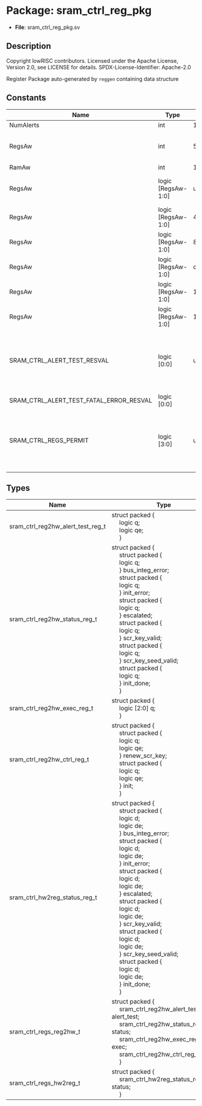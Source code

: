 # Package: sram_ctrl_reg_pkg

- **File**: sram_ctrl_reg_pkg.sv
## Description

 Copyright lowRISC contributors.
 Licensed under the Apache License, Version 2.0, see LICENSE for details.
 SPDX-License-Identifier: Apache-2.0

 Register Package auto-generated by `reggen` containing data structure


## Constants

| Name                                    | Type               | Value     | Description                                                             |
| --------------------------------------- | ------------------ | --------- | ----------------------------------------------------------------------- |
| NumAlerts                               | int                | 1         |                                                                         |
| RegsAw                                  | int                | 5         |  Address widths within the block                                        |
| RamAw                                   | int                | 1         |                                                                         |
| RegsAw                                  | logic [RegsAw-1:0] | undefined |  Register offsets for regs interface                                    |
| RegsAw                                  | logic [RegsAw-1:0] | 4         |                                                                         |
| RegsAw                                  | logic [RegsAw-1:0] | 8         |                                                                         |
| RegsAw                                  | logic [RegsAw-1:0] | c         |                                                                         |
| RegsAw                                  | logic [RegsAw-1:0] | 10        |                                                                         |
| RegsAw                                  | logic [RegsAw-1:0] | 14        |                                                                         |
| SRAM_CTRL_ALERT_TEST_RESVAL             | logic [0:0]        | undefined |  Reset values for hwext registers and their fields for regs interface   |
| SRAM_CTRL_ALERT_TEST_FATAL_ERROR_RESVAL | logic [0:0]        |           |                                                                         |
| SRAM_CTRL_REGS_PERMIT                   | logic [3:0]        | undefined |  Register width information to check illegal writes for regs interface  |
## Types

| Name                              | Type                                                                                                                                                                                                                                                                                                                                                                                                                                                                                                                                                                                                                                                                                                                                                                                                                                                                                                                                                                                                                                                                                                                                                                                                                                                                                                                                                                                                                                                                                    | Description                                                                                                                                |
| --------------------------------- | --------------------------------------------------------------------------------------------------------------------------------------------------------------------------------------------------------------------------------------------------------------------------------------------------------------------------------------------------------------------------------------------------------------------------------------------------------------------------------------------------------------------------------------------------------------------------------------------------------------------------------------------------------------------------------------------------------------------------------------------------------------------------------------------------------------------------------------------------------------------------------------------------------------------------------------------------------------------------------------------------------------------------------------------------------------------------------------------------------------------------------------------------------------------------------------------------------------------------------------------------------------------------------------------------------------------------------------------------------------------------------------------------------------------------------------------------------------------------------------- | ------------------------------------------------------------------------------------------------------------------------------------------ |
| sram_ctrl_reg2hw_alert_test_reg_t | struct packed {<br><span style="padding-left:20px">     logic        q;<br><span style="padding-left:20px">     logic        qe;<br><span style="padding-left:20px">   }                                                                                                                                                                                                                                                                                                                                                                                                                                                                                                                                                                                                                                                                                                                                                                                                                                                                                                                                                                                                                                                                                                                                                                                                                                                                                                                | /////////////////////////////////////////////  Typedefs for registers for regs interface // /////////////////////////////////////////////  |
| sram_ctrl_reg2hw_status_reg_t     | struct packed {<br><span style="padding-left:20px">     struct packed {<br><span style="padding-left:20px">       logic        q;<br><span style="padding-left:20px">     } bus_integ_error;<br><span style="padding-left:20px">     struct packed {<br><span style="padding-left:20px">       logic        q;<br><span style="padding-left:20px">     } init_error;<br><span style="padding-left:20px">     struct packed {<br><span style="padding-left:20px">       logic        q;<br><span style="padding-left:20px">     } escalated;<br><span style="padding-left:20px">     struct packed {<br><span style="padding-left:20px">       logic        q;<br><span style="padding-left:20px">     } scr_key_valid;<br><span style="padding-left:20px">     struct packed {<br><span style="padding-left:20px">       logic        q;<br><span style="padding-left:20px">     } scr_key_seed_valid;<br><span style="padding-left:20px">     struct packed {<br><span style="padding-left:20px">       logic        q;<br><span style="padding-left:20px">     } init_done;<br><span style="padding-left:20px">   }                                                                                                                                                                                                                                                                                                                                                                   |                                                                                                                                            |
| sram_ctrl_reg2hw_exec_reg_t       | struct packed {<br><span style="padding-left:20px">     logic [2:0]  q;<br><span style="padding-left:20px">   }                                                                                                                                                                                                                                                                                                                                                                                                                                                                                                                                                                                                                                                                                                                                                                                                                                                                                                                                                                                                                                                                                                                                                                                                                                                                                                                                                                         |                                                                                                                                            |
| sram_ctrl_reg2hw_ctrl_reg_t       | struct packed {<br><span style="padding-left:20px">     struct packed {<br><span style="padding-left:20px">       logic        q;<br><span style="padding-left:20px">       logic        qe;<br><span style="padding-left:20px">     } renew_scr_key;<br><span style="padding-left:20px">     struct packed {<br><span style="padding-left:20px">       logic        q;<br><span style="padding-left:20px">       logic        qe;<br><span style="padding-left:20px">     } init;<br><span style="padding-left:20px">   }                                                                                                                                                                                                                                                                                                                                                                                                                                                                                                                                                                                                                                                                                                                                                                                                                                                                                                                                                              |                                                                                                                                            |
| sram_ctrl_hw2reg_status_reg_t     | struct packed {<br><span style="padding-left:20px">     struct packed {<br><span style="padding-left:20px">       logic        d;<br><span style="padding-left:20px">       logic        de;<br><span style="padding-left:20px">     } bus_integ_error;<br><span style="padding-left:20px">     struct packed {<br><span style="padding-left:20px">       logic        d;<br><span style="padding-left:20px">       logic        de;<br><span style="padding-left:20px">     } init_error;<br><span style="padding-left:20px">     struct packed {<br><span style="padding-left:20px">       logic        d;<br><span style="padding-left:20px">       logic        de;<br><span style="padding-left:20px">     } escalated;<br><span style="padding-left:20px">     struct packed {<br><span style="padding-left:20px">       logic        d;<br><span style="padding-left:20px">       logic        de;<br><span style="padding-left:20px">     } scr_key_valid;<br><span style="padding-left:20px">     struct packed {<br><span style="padding-left:20px">       logic        d;<br><span style="padding-left:20px">       logic        de;<br><span style="padding-left:20px">     } scr_key_seed_valid;<br><span style="padding-left:20px">     struct packed {<br><span style="padding-left:20px">       logic        d;<br><span style="padding-left:20px">       logic        de;<br><span style="padding-left:20px">     } init_done;<br><span style="padding-left:20px">   } |                                                                                                                                            |
| sram_ctrl_regs_reg2hw_t           | struct packed {<br><span style="padding-left:20px">     sram_ctrl_reg2hw_alert_test_reg_t alert_test;<br><span style="padding-left:20px">      sram_ctrl_reg2hw_status_reg_t status;<br><span style="padding-left:20px">      sram_ctrl_reg2hw_exec_reg_t exec;<br><span style="padding-left:20px">      sram_ctrl_reg2hw_ctrl_reg_t ctrl;<br><span style="padding-left:20px">    }                                                                                                                                                                                                                                                                                                                                                                                                                                                                                                                                                                                                                                                                                                                                                                                                                                                                                                                                                                                                                                                                                                     |  Register -> HW type for regs interface                                                                                                    |
| sram_ctrl_regs_hw2reg_t           | struct packed {<br><span style="padding-left:20px">     sram_ctrl_hw2reg_status_reg_t status;<br><span style="padding-left:20px">    }                                                                                                                                                                                                                                                                                                                                                                                                                                                                                                                                                                                                                                                                                                                                                                                                                                                                                                                                                                                                                                                                                                                                                                                                                                                                                                                                                  |  HW -> register type for regs interface                                                                                                    |
